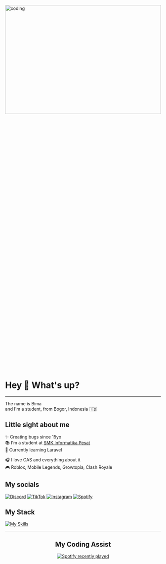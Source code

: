


<img align="center" alt="coding" width="100%" height="30%" src="https://i.pinimg.com/originals/3c/e5/f5/3ce5f5640d7c62d7ba36f738ae9e7759.gif">

<h1 align="left">Hey 👋 What's up?</h1>

---

<p align="left">The name is Bima<br>and I'm a student, from Bogor, Indonesia 🇮🇩</p>

<h2 align="left">Little sight about me</h2>

<div>
      <p>
        ✨ Creating bugs since 15yo<br>
        📚 I'm a student at <a href="https://smkpesat.sch.id/" target="_blank" rel="noopener noreferrer">SMK Informatika Pesat</a><br>
        🎯 Currently learning Laravel
      </p>
      <p>
        🎧 I love CAS and everything about it<br>
        🎮 Roblox, Mobile Legends, Growtopia, Clash Royale
      </p>    
<div>




<h2 align="left"> My socials</h2>

[![Discord](https://img.shields.io/badge/Discord-%237289DA.svg?logo=discord&logoColor=white)](https://discord.gg/https://discordapp.com/users/896225983395418142) [![TikTok](https://img.shields.io/badge/TikTok-%23000000.svg?logo=TikTok&logoColor=white)](https://www.tiktok.com/@mastersoid) [![Instagram](https://img.shields.io/badge/Instagram-%23E4405F.svg?logo=Instagram&logoColor=white)](https://www.instagram.com/wadeteloss/) [![Spotify](https://img.shields.io/badge/Spotify-1DB954?logo=spotify&logoColor=white)](https://open.spotify.com/user/t1znpik2mqzed6whw7wroiqkw) 



<h2 align="left"> My Stack</h2>

[![My Skills](https://skillicons.dev/icons?i=js,php,html,css,laravel,tailwind,vercel,vscode,nodejs&theme=dark)](https://skillicons.dev)






---

<h2 align="center">My Coding Assist</h2>

<div align="center">
  <a href="https://open.spotify.com/user/cw4utmm9fok8bjujngfbpgo5e">
    <img src="https://spotify-recently-played-readme.vercel.app/api?user=cw4utmm9fok8bjujngfbpgo5e&count=5&width=1000)" alt="Spotify recently played"/>
  </a>
</div>
